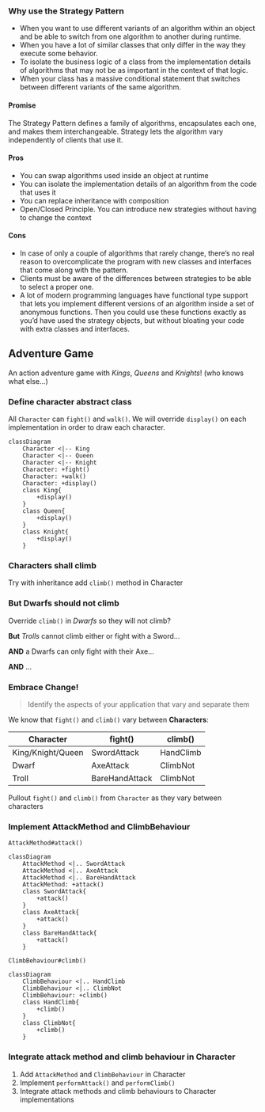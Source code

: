 ### Why use the Strategy Pattern

- When you want to use different variants of an algorithm within an object and be able to switch from one algorithm to another during runtime.
- When you have a lot of similar classes that only differ in the way they execute some behavior.
- To isolate the business logic of a class from the implementation details of algorithms that may not be as important in the context of that logic.
- When your class has a massive conditional statement that switches between different variants of the same algorithm.

#### Promise
The Strategy Pattern defines a family of algorithms, encapsulates each one, and makes them interchangeable. 
Strategy lets the algorithm vary independently of clients that use it.

#### Pros

- You can swap algorithms used inside an object at runtime
- You can isolate the implementation details of an algorithm from the code that uses it
- You can replace inheritance with composition
- Open/Closed Principle. You can introduce new strategies without having to change the context

#### Cons

- In case of only a couple of algorithms that rarely change, there’s no real reason to overcomplicate the program with new classes and interfaces that come along with the pattern.
- Clients must be aware of the differences between strategies to be able to select a proper one.
- A lot of modern programming languages have functional type support that lets you implement different versions of an algorithm inside a set of anonymous functions. Then you could use these functions exactly as you’d have used the strategy objects, but without bloating your code with extra classes and interfaces.

## Adventure Game

An action adventure game with *Kings*, *Queens* and *Knights*! (who knows what else...)

### Define character abstract class

All `Character` can `fight()` and `walk()`. We will override `display()` on each implementation in order to draw each character.

```mermaid
classDiagram
    Character <|-- King
    Character <|-- Queen
    Character <|-- Knight
    Character: +fight()
    Character: +walk()
    Character: +display()
    class King{
        +display()
    }
    class Queen{
        +display()
    }
    class Knight{
        +display()
    }
```

### Characters shall climb

Try with inheritance add `climb()` method in Character

### But Dwarfs should not climb

Override `climb()` in *Dwarfs* so they will not climb?

**But** *Trolls* cannot climb either or fight with a Sword...

**AND** a Dwarfs can only fight with their Axe...

**AND** ... 

### Embrace Change!
> Identify the aspects of your application that vary and separate them

We know that `fight()` and `climb()` vary between **Characters**:

| Character         | fight()        | climb()   |
|-------------------|----------------|-----------|
| King/Knight/Queen | SwordAttack    | HandClimb |
| Dwarf             | AxeAttack      | ClimbNot  |
| Troll             | BareHandAttack | ClimbNot  |

Pullout `fight()` and `climb()` from `Character` as they vary between characters

### Implement AttackMethod and ClimbBehaviour

`AttackMethod#attack()`

```mermaid
classDiagram
    AttackMethod <|.. SwordAttack
    AttackMethod <|.. AxeAttack
    AttackMethod <|.. BareHandAttack
    AttackMethod: +attack()
    class SwordAttack{
        +attack()
    }
    class AxeAttack{
        +attack()
    }
    class BareHandAttack{
        +attack()
    }
```

`ClimbBehaviour#climb()`

```mermaid
classDiagram
    ClimbBehaviour <|.. HandClimb
    ClimbBehaviour <|.. ClimbNot
    ClimbBehaviour: +climb()
    class HandClimb{
        +climb()
    }
    class ClimbNot{
        +climb()
    }
```


### Integrate attack method and climb behaviour in Character

1. Add `AttackMethod` and `ClimbBehaviour` in Character
2. Implement `performAttack()` and `performClimb()`
3. Integrate attack methods and climb behaviours to Character implementations




